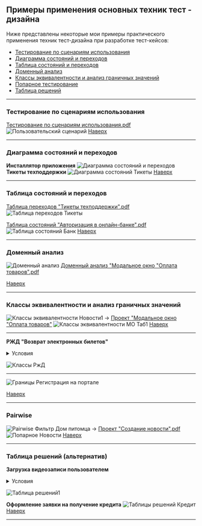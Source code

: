 ## <a name="up"></a> Примеры применения основных техник тест - дизайна
Ниже представлены некоторые мои примеры практического применения техник тест-дизайна при разработке тест-кейсов:

* [Тестирование по сценариям использования](#usecase)
* [Диаграмма состояний и переходов](#diagram)
* [Таблица состояний и переходов](#table_transit)
* [Доменный анализ](#domen)
* [Классы эквивалентности и анализ граничных значений](#classes)
* [Попарное тестирование](#pairwise)
* [Таблица решений](#table)
<hr>

### <a name="usecase"></a> Тестирование по сценариям использования
[Тестирование по сценариям использования.pdf](https://github.com/Elena-Belova/Test-Design/blob/7ec828d81c673b08e18e279498ec29de0c0a7191/%D0%9F%D0%BE%D0%BB%D1%8C%D0%B7%D0%BE%D0%B2%D0%B0%D1%82%D0%B5%D0%BB%D1%8C%D1%81%D0%BA%D0%B8%D0%B9%20%D1%81%D1%86%D0%B5%D0%BD%D0%B0%D1%80%D0%B8%D0%B9.pdf)
![Пользовательский сценарий](https://github.com/Elena-Belova/Test-Design/assets/148638077/24ad11f5-b330-46fc-809f-5ed70f68b503)
[Наверх](#up)
<hr>

### <a name="diagram"></a> Диаграмма состояний и переходов
**Инсталлятор приложения**
![Диаграмма состояний и переходов](https://github.com/Elena-Belova/Test-Design/assets/148638077/2a7810aa-c8d4-465d-86aa-6515f3e501e2)
**Тикеты техподдержки**
![Диаграмма состояний Тикеты](https://github.com/Elena-Belova/Test-Design/assets/148638077/dd6634af-1e6d-488d-aacf-a8ffd5c0fef8)
[Наверх](#up)
<hr>

### <a name="table_transit"></a> Таблица состояний и переходов
[Таблица переходов "Тикеты техподдержки".pdf](https://github.com/Elena-Belova/Test-Design/blob/7ec828d81c673b08e18e279498ec29de0c0a7191/%D0%A2%D0%B0%D0%B1%D0%BB%D0%B8%D1%86%D0%B0%20%D0%BF%D0%B5%D1%80%D0%B5%D1%85%D0%BE%D0%B4%D0%BE%D0%B2%20%D0%A2%D0%B8%D0%BA%D0%B5%D1%82%D1%8B.pdf)
![Таблица переходов Тикеты](https://github.com/Elena-Belova/Test-Design/assets/148638077/74aa9ec3-3853-4528-ada5-5cfbcc73912f)

[Таблица состояний "Авторизация в онлайн-банке".pdf](https://github.com/Elena-Belova/Test-Design/blob/7ec828d81c673b08e18e279498ec29de0c0a7191/%D0%A2%D0%B0%D0%B1%D0%BB%D0%B8%D1%86%D0%B0%20%D1%81%D0%BE%D1%81%D1%82%D0%BE%D1%8F%D0%BD%D0%B8%D0%B9%20%D0%91%D0%B0%D0%BD%D0%BA%20%D0%90%D0%B2%D1%82%D0%BE%D1%80%D0%B8%D0%B7%D0%B0%D1%86%D0%B8%D1%8F.pdf)
![Таблица состояний Банк](https://github.com/Elena-Belova/Test-Design/assets/148638077/e87fc3f0-6c9f-4ab9-809d-47dce2609cac)
[Наверх](#up)
<hr>

### <a name="domen"></a> Доменный анализ 
![Доменный анализ](https://github.com/Elena-Belova/Test-Design/assets/148638077/29f451c0-40ce-42d9-8514-08825a7b87ff)
[Доменный анализ "Модальное окно "Оплата товаров".pdf](https://github.com/Elena-Belova/Test-Design/blob/7ec828d81c673b08e18e279498ec29de0c0a7191/%D0%94%D0%BE%D0%BC%D0%B5%D0%BD%D0%BD%D1%8B%D0%B9%20%D0%B0%D0%BD%D0%B0%D0%BB%D0%B8%D0%B7.pdf)

[Наверх](#up)
<hr>

### <a name="classes"></a> Классы эквивалентности и анализ граничных значений
![Классы эквивалентности Новости1](https://github.com/Elena-Belova/Test-Design/assets/148638077/6d29bc89-75e3-48f9-9524-d14bf764bb4a)
&#8594; [Проект "Модальное окно "Оплата товаров"](https://github.com/Elena-Belova/Test-Design/blob/ee7c935ead29a0fa08c0d48002322d64607d88d2/%D0%9F%D1%80%D0%BE%D0%B5%D0%BA%D1%82%20%D0%9C%D0%BE%D0%B4%D0%B0%D0%BB%D1%8C%D0%BD%D0%BE%D0%B5%20%D0%BE%D0%BA%D0%BD%D0%BE%20%D0%BE%D0%BF%D0%BB%D0%B0%D1%82%D1%8B.md)
![Классы эквивалентности МО Таб1](https://github.com/Elena-Belova/Test-Design/assets/148638077/479c88de-7636-4392-a2ed-5c07dcc26d17)
[Наверх](#up)
<hr>

**РЖД "Возврат электронных билетов"**
<details>
<summary>Условия</summary>
 <p><blockquote>При возврате электронного билета на поезд внутрироссийского сообщения к зачислению на банковскую карту, с которой осуществлялась оплата, причитается:<br> 
- не позднее чем за 8 часов до отправления поезда – полная стоимость проезда, состоящая из стоимости билета и стоимости плацкарты;<br>
- менее чем за 8 часов, но не позднее, чем за 2 часа до отправления поезда – стоимость билета и 50% стоимости плацкарты;<br>
- менее чем за 2 часа до отправления поезда – только стоимость билета. Стоимость плацкарты не возвращается;<br>
- при опоздании на поезд в течение 12 часов после отправления, либо вследствие болезни / несчастного случая (при наличии подтверждающих документов) в течение 5 суток с момента отправления поезда – только стоимость билета. Стоимость плацкарты не возвращается</blockquote></p>
</details>

![Классы РжД](https://github.com/Elena-Belova/Test-Design/assets/148638077/1666a39e-f149-43f9-938d-53a9bc248e4a)
<hr>

![Границы Регистрация на портале](https://github.com/Elena-Belova/Test-Design/assets/148638077/cb92d4e3-b8bd-4fa1-a5e9-bbc4cd453e24)

[Наверх](#up)

<hr>

### <a name="pairwise"></a> Pairwise
![Pairwise Фильтр Дом питомца](https://github.com/Elena-Belova/Test-Design/assets/148638077/dc8d8fe4-a092-4260-b944-4281b85820e2)
&#8594; [Проект "Создание новости".pdf](https://github.com/Elena-Belova/Test-Design/blob/7ec828d81c673b08e18e279498ec29de0c0a7191/%D0%9A%D0%BB%D0%B0%D1%81%D1%81%D1%8B%20%D0%B8%20%D0%B3%D1%80%D0%B0%D0%BD%D0%B8%D1%86%D1%8B%20(%D0%9D%D0%BE%D0%B2%D0%BE%D1%81%D1%82%D0%B8).pdf)
![Попарное Новости](https://github.com/Elena-Belova/Test-Design/assets/148638077/80a3d50c-81ae-4d21-a945-0e2a32c1dd1c)
[Наверх](#up)
<hr>

### <a name="table"></a> Таблица решений (альтернатив)
**Загрузка видеозаписи пользователем**
<details>
<summary>Условия</summary>
 <p><blockquote>1) только видео в форматах: MP4 или MOV<br>
2) размер загружаемого видео – до 10 ГБ<br>
3) разрешение может быть 1280x720 или 1920x1080</blockquote></p>
</details>

![Таблица решений1](https://github.com/Elena-Belova/Test-Design/assets/148638077/b6919396-7a0d-410c-9c91-96e59d83ff7f)

**Оформление заявки на получение кредита**
![Таблицы решений Кредит](https://github.com/Elena-Belova/Test-Design/assets/148638077/0befaa34-ed0c-4738-86f8-3eddd426cb2f)
[Наверх](#up)
<hr>

